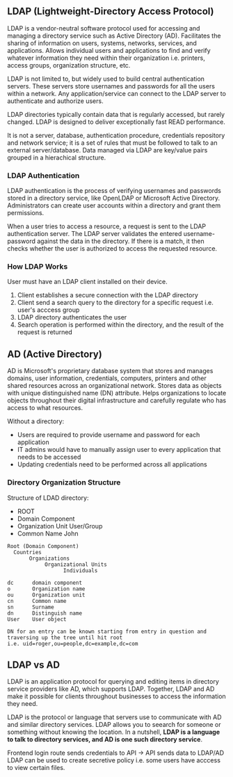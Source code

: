 ## LDAP (Lightweight-Directory Access Protocol)

LDAP is a vendor-neutral software protocol used for accessing and managing a directory service such as Active Directory (AD). Facilitates the sharing of information on users, systems, networks, services, and applications. Allows individual users and applications to find and verify whatever information they need within their organization i.e. printers, access groups, organization structure, etc.

LDAP is not limited to, but widely used to build central authentication servers. These servers store usernames and passwords for all the users within a network. Any application/service can connect to the LDAP server to authenticate and authorize users.

LDAP directories typically contain data that is regularly accessed, but rarely changed. LDAP is designed to deliver exceptionally fast READ performance.

It is not a server, database, authentication procedure, credentials repository and network service; it is a set of rules that must be followed to talk to an external server/database. Data managed via LDAP are key/value pairs grouped in a hierachical structure.

### LDAP Authentication

LDAP authentication is the process of verifying usernames and passwords stored in a directory service, like OpenLDAP or Microsoft Active Directory. Administrators can create user accounts within a directory and grant them permissions.

When a user tries to access a resource, a request is sent to the LDAP authentication server. The LDAP server validates the entered username-password against the data in the directory. If there is a match, it then checks whether the user is authorized to access the requested resource.

### How LDAP Works

User must have an LDAP client installed on their device.

1. Client establishes a secure connection with the LDAP directory
2. Client send a search query to the directory for a specific request i.e. user's acccess group
3. LDAP directory authenticates the user
4. Search operation is performed within the directory, and the result of the request is returned

## AD (Active Directory)

AD is Microsoft's proprietary database system that stores and manages domains, user information, credentials, computers, printers and other shared resources across an organizational network. Stores data as objects with unique distinguished name (DN) attribute. Helps organizations to locate objects throughout their digital infrastructure and carefully regulate who has access to what resources.

Without a directory:

- Users are required to provide username and password for each application
- IT admins would have to manually assign user to every application that needs to be accessed
- Updating credentials need to be performed across all applications

### Directory Organization Structure

Structure of LDAD directory:

- ROOT
- Domain Component
- Organization Unit User/Group
- Common Name John

```
Root (Domain Component)
  Countries
       Organizations
            Organizational Units
                  Individuals

dc      domain component
o       Organization name
ou      Organization unit
cn      Common name
sn      Surname
dn      Distinguish name
User    User object

DN for an entry can be known starting from entry in question and traversing up the tree until hit root
i.e. uid=roger,ou=people,dc=example,dc=com
```

## LDAP vs AD

LDAP is an application protocol for querying and editing items in directory service providers like AD, which supports LDAP. Together, LDAP and AD make it possible for clients throughout businesses to access the information they need.

LDAP is the protocol or language that servers use to communicate with AD and similar directory services. LDAP allows you to seearch for someone or something without knowing the location. In a nutshell, **LDAP is a language to talk to directory services, and AD is one such directory service**.

Frontend login route sends credentials to API -> API sends data to LDAP/AD
LDAP can be used to create secretive policy i.e. some users have acccess to view certain files.
